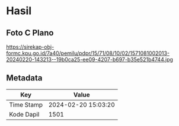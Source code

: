 # Hasil

## Foto C Plano

https://sirekap-obj-formc.kpu.go.id/7a40/pemilu/pdpr/15/71/08/10/02/1571081002013-20240220-143213--19b0ca25-ee09-4207-b697-b35e521b4744.jpg


## Metadata

| Key        | Value               |
| ---------- | ------------------- |
| Time Stamp | 2024-02-20 15:03:20 |
| Kode Dapil | 1501                |



